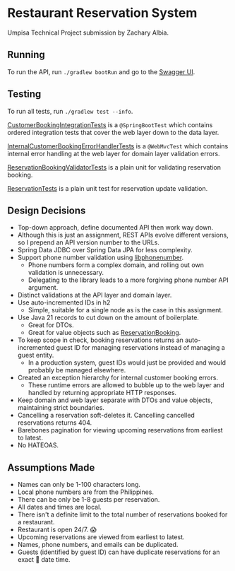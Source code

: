 # Restaurant Reservation System

Umpisa Technical Project submission by Zachary Albia.

## Running

To run the API, run `./gradlew bootRun` and go to the [Swagger UI](http://localhost:8080/swagger-ui/index.html).

## Testing

To run all tests, run `./gradlew test --info`.

[CustomerBookingIntegrationTests](src/test/java/zalbia/restaurant/booking/rest/api/v1/CustomerBookingIntegrationTests.java)
is a `@SpringBootTest` which contains ordered integration tests that cover the web layer down to the data layer.

[InternalCustomerBookingErrorHandlerTests](src/test/java/zalbia/restaurant/booking/rest/api/v1/InternalCustomerBookingErrorHandlerTests.java)
is a `@WebMvcTest` which contains internal error handling at the web layer for domain layer validation errors.

[ReservationBookingValidatorTests](src/test/java/zalbia/restaurant/booking/domain/ReservationBookingValidatorTests.java)
is a plain unit for validating reservation booking.

[ReservationTests](src/test/java/zalbia/restaurant/booking/domain/ReservationTests.java) is a plain unit test for
reservation update validation.

## Design Decisions

- Top-down approach, define documented API then work way down.
- Although this is just an assignment, REST APIs evolve different versions, so I prepend an API version number to the
  URLs.
- Spring Data JDBC over Spring Data JPA for less complexity.
- Support phone number validation using [libphonenumber](https://github.com/google/libphonenumber).
    - Phone numbers form a complex domain, and rolling out own validation is unnecessary.
    - Delegating to the library leads to a more forgiving phone number API argument.
- Distinct validations at the API layer and domain layer.
- Use auto-incremented IDs in h2
    - Simple, suitable for a single node as is the case in this assignment.
- Use Java 21 records to cut down on the amount of boilerplate.
    - Great for DTOs.
    - Great for value objects such
      as [ReservationBooking](src/main/java/zalbia/restaurant/booking/domain/ReservationBooking.java).
- To keep scope in check, booking reservations returns an auto-incremented guest ID for managing reservations instead of
  managing a guest entity.
    - In a production system, guest IDs would just be provided and would probably be managed elsewhere.
- Created an exception hierarchy for internal customer booking errors.
    - These runtime errors are allowed to bubble up to the web layer and handled by returning appropriate HTTP
      responses.
- Keep domain and web layer separate with DTOs and value objects, maintaining strict boundaries.
- Cancelling a reservation soft-deletes it. Cancelling cancelled reservations returns 404.
- Barebones pagination for viewing upcoming reservations from earliest to latest.
- No HATEOAS.

## Assumptions Made

- Names can only be 1-100 characters long.
- Local phone numbers are from the Philippines.
- There can be only be 1-8 guests per reservation.
- All dates and times are local.
- There isn't a definite limit to the total number of reservations booked for a restaurant.
- Restaurant is open 24/7. 😱
- Upcoming reservations are viewed from earliest to latest.
- Names, phone numbers, and emails can be duplicated.
- Guests (identified by guest ID) can have duplicate reservations for an exact 🤔 date time. 
